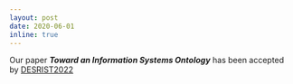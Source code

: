 ```yaml
---
layout: post
date: 2020-06-01
inline: true
---
```


Our paper ***Toward an Information Systems Ontology*** has been accepted by [DESRIST2022](https://www.usf.edu/business/desrist/index.aspx)

